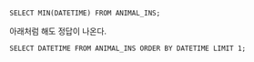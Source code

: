 ```mysql
SELECT MIN(DATETIME) FROM ANIMAL_INS;
```



아래처럼 해도 정답이 나온다.

```mysql
SELECT DATETIME FROM ANIMAL_INS ORDER BY DATETIME LIMIT 1;
```

